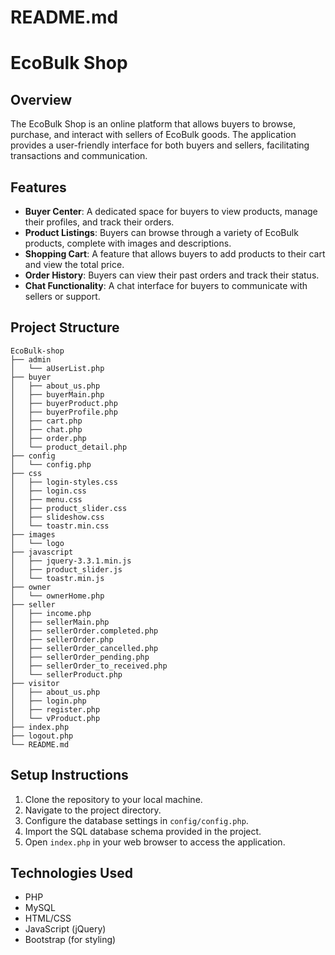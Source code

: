# README.md

# EcoBulk Shop

## Overview

The EcoBulk Shop is an online platform that allows buyers to browse, purchase, and interact with sellers of EcoBulk goods. The application provides a user-friendly interface for both buyers and sellers, facilitating transactions and communication.

## Features

- **Buyer Center**: A dedicated space for buyers to view products, manage their profiles, and track their orders.
- **Product Listings**: Buyers can browse through a variety of EcoBulk products, complete with images and descriptions.
- **Shopping Cart**: A feature that allows buyers to add products to their cart and view the total price.
- **Order History**: Buyers can view their past orders and track their status.
- **Chat Functionality**: A chat interface for buyers to communicate with sellers or support.

## Project Structure

```
EcoBulk-shop
├── admin
│   └── aUserList.php
├── buyer
│   ├── about_us.php
│   ├── buyerMain.php
│   ├── buyerProduct.php
│   ├── buyerProfile.php
│   ├── cart.php
│   ├── chat.php
│   ├── order.php
│   └── product_detail.php
├── config
│   └── config.php
├── css
│   ├── login-styles.css
│   ├── login.css
│   ├── menu.css
│   ├── product_slider.css
│   ├── slideshow.css
│   └── toastr.min.css
├── images
│   └── logo
├── javascript
│   ├── jquery-3.3.1.min.js
│   ├── product_slider.js
│   └── toastr.min.js
├── owner
│   └── ownerHome.php
├── seller
│   ├── income.php
│   ├── sellerMain.php
│   ├── sellerOrder.completed.php
│   ├── sellerOrder.php
│   ├── sellerOrder_cancelled.php
│   ├── sellerOrder_pending.php
│   ├── sellerOrder_to_received.php
│   └── sellerProduct.php
├── visitor
│   ├── about_us.php
│   ├── login.php
│   ├── register.php
│   └── vProduct.php
├── index.php
├── logout.php
└── README.md
```

## Setup Instructions

1. Clone the repository to your local machine.
2. Navigate to the project directory.
3. Configure the database settings in `config/config.php`.
4. Import the SQL database schema provided in the project.
5. Open `index.php` in your web browser to access the application.

## Technologies Used

- PHP
- MySQL
- HTML/CSS
- JavaScript (jQuery)
- Bootstrap (for styling)
